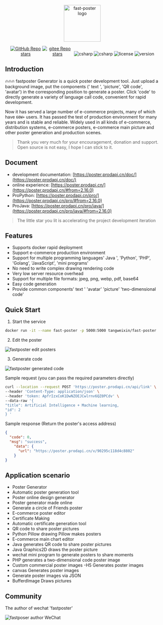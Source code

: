 <p align="center"><a href="https://poster.prodapi.cn/doc/" target="_blank"><img width="120" src="https://fastposter.net/dassets/dragonfly2x.png" alt="fast-poster logo"></a></p>

<p align="center">
<a href="https://github.com/psoho/fast-poster" class="link github-link" target="_blank"><img style="max-width: 100px;" alt="GitHub Repo stars" src="https://img.shields.io/github/stars/psoho/fast-poster? style=social"></a>
<a href="https://gitee.com/psoho/fast-poster" class="link gitee-link" target="_blank"><img style="max-width: 100px;" alt="gitee Repo stars" src="https://gitee.com/psoho/fast-poster/badge/star.svg"></a>
<img alt="csharp" src="https://img.shields.io/badge/language-python-yellow.svg">
<img alt="csharp" src="https://img.shields.io/badge/language-vue-brightgreen.svg">
<img alt="license" src="https://img.shields.io/badge/license-MIT-blue.svg">
<img Alt = "version" SRC = "https://img.shields.io/badge/version-2.16.0-brightgreen" >
</p>

## Introduction

🔥🔥🔥 fastposter Generator is a quick poster development tool. Just upload a background image, put the components (' text ', 'picture', 'QR code', 'avatar') in the corresponding position to generate a poster. Click 'code' to directly generate a variety of language call code, convenient for rapid development.

Now it has served a large number of e-commerce projects, many of which have `60W+` users. It has passed the test of production environment for many years and is stable and reliable. Widely used in all kinds of e-commerce, distribution systems, e-commerce posters, e-commerce main picture and other poster generation and production scenes.

> Thank you very much for your encouragement, donation and support. Open source is not easy, I hope I can stick to it.

## Document

- development documentation: [https://poster.prodapi.cn/doc/](https://poster.prodapi.cn/doc/)
- online experience: [https://poster.prodapi.cn/](https://poster.prodapi.cn/#from=2.16.0)
- ProPython: [https://poster.prodapi.cn/pro/](https://poster.prodapi.cn/pro/#from=2.16.0)
- ProJava: [https://poster.prodapi.cn/pro/java/](https://poster.prodapi.cn/pro/java/#from=2.16.0)

> The little star you lit is accelerating the project development iteration

## Features

- Supports docker rapid deployment
- Support e-commerce production environment
- Support for multiple programming languages' Java ', 'Python', 'PHP', 'Golang', 'JavaScript', 'mini programs'
- No need to write complex drawing rendering code
- Very low server resource overhead
- Support for multiple file formats: jpeg, png, webp, pdf, base64
- Easy code generation
- Provide common components' text ' 'avatar' 'picture' 'two-dimensional code'


## Quick Start

1. Start the service

```bash
docker run -it --name fast-poster -p 5000:5000 tangweixin/fast-poster
```

2. Edit the poster

![fastposter edit posters](https://fastposter.net/dassets/image-20220407142530149.png?v=2.16.0)


3. Generate code

![fastposter generated code](https://fastposter.net/dassets/image-20220407142705928.png?v=2.16.0)

Sample request (you can pass the required parameters directly)

```bash
curl --location --request POST 'https://poster.prodapi.cn/api/link' \
--header 'Content-Type: application/json' \
--header 'token: ApfrIzxCoK1DwNZOEJCwlrnv6QZ0PCdv' \
--data-raw '{
"title": Artificial Intelligence + Machine learning,
"id": 2
} '
```

Sample response (Return the poster's access address)

```json
{
  "code": 0,
  "msg": "success",
    "data": {
      "url": "https://poster.prodapi.cn/v/90295c118d4c8802"
    }
}
```

## Application scenario

- Poster Generator
- Automatic poster generation tool
- Poster online design generator
- Poster generator made online
- Generate a circle of Friends poster
- E-commerce poster editor
- Certificate Making
- Automatic certificate generation tool
- QR code to share poster pictures
- Python Pillow drawing Pillow makes posters
- E-commerce main chart editor
- Java generates QR code to share poster pictures
- Java Graphics2D draws the poster picture
- wechat mini program to generate posters to share moments
- PHP generates a two-dimensional code poster image
- Custom commercial poster images
-H5 Generates poster images
- canvas Generates poster images
- Generate poster images via JSON
- BufferdImage Draws pictures

## Community

The author of wechat 'fastposter'

![fastposer author WeChat](https://fastposter.net/dassets/qrcode.jpeg)
